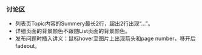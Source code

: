 ### 讨论区

* 列表页Topic内容的Summery最长2行，超出2行出现“...”。
* 详细页面的背景颜色不跟随List页面的背景颜色。
* 发布问题时插入讲义：鼠标hover至图片上出现箭头和page number，移开后fadeout。
